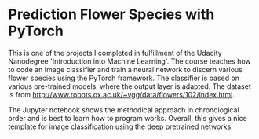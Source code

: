 # Prediction Flower Species with PyTorch

This is one of the projects I completed in fulfillment of the Udacity Nanodegree 'Introduction into Machine Learning'. The course teaches how to code an Image classifier and train a neural network to discern various flower species using the PyTorch framework. The classifier is based on various pre-trained models, where the output layer is adapted. The dataset is from http://www.robots.ox.ac.uk/~vgg/data/flowers/102/index.html.

The Jupyter notebook shows the methodical approach in chronological order and is best to learn how to program works. Overall, this gives a nice template for image classification using the deep pretrained networks.



